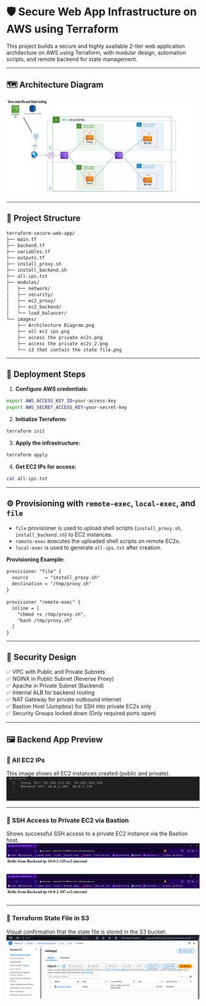 # 🛡️ Secure Web App Infrastructure on AWS using Terraform

This project builds a secure and highly available 2-tier web application architecture on AWS using Terraform, with modular design, automation scripts, and remote backend for state management.

---

## 🗺️ Architecture Diagram

![Architecture](images/Architecture%20Diagram.png)

---

## 📁 Project Structure

```
terraform-secure-web-app/
├── main.tf
├── backend.tf
├── variables.tf
├── outputs.tf
├── install_proxy.sh
├── install_backend.sh
├── all-ips.txt
├── modules/
│   ├── network/
│   ├── security/
│   ├── ec2_proxy/
│   ├── ec2_backend/
│   └── load_balancer/
└── images/
    ├── Architecture Diagram.png
    ├── all ec2 ips.png
    ├── access the private ec2s.png
    ├── access the private ec2s_2.png
    └── s3 that contain the state file.png
```

---

## 🚀 Deployment Steps

1. **Configure AWS credentials:**

```bash
export AWS_ACCESS_KEY_ID=your-access-key
export AWS_SECRET_ACCESS_KEY=your-secret-key
```

2. **Initialize Terraform:**

```bash
terraform init
```

3. **Apply the infrastructure:**

```bash
terraform apply
```

4. **Get EC2 IPs for access:**

```bash
cat all-ips.txt
```

---

## ⚙️ Provisioning with `remote-exec`, `local-exec`, and `file`

- `file` provisioner is used to upload shell scripts (`install_proxy.sh`, `install_backend.sh`) to EC2 instances.
- `remote-exec` executes the uploaded shell scripts on remote EC2s.
- `local-exec` is used to generate `all-ips.txt` after creation.

**Provisioning Example:**

```hcl
provisioner "file" {
  source      = "install_proxy.sh"
  destination = "/tmp/proxy.sh"
}

provisioner "remote-exec" {
  inline = [
    "chmod +x /tmp/proxy.sh",
    "bash /tmp/proxy.sh"
  ]
}
```

---

## 🔐 Security Design

✅ VPC with Public and Private Subnets  
✅ NGINX in Public Subnet (Reverse Proxy)  
✅ Apache in Private Subnet (Backend)  
✅ Internal ALB for backend routing  
✅ NAT Gateway for private outbound internet  
✅ Bastion Host (Jumpbox) for SSH into private EC2s only  
✅ Security Groups locked down (Only required ports open)  

---

## 🖼️ Backend App Preview

### 🔹 All EC2 IPs  
This image shows all EC2 instances created (public and private).  
![All EC2 IPs](images/all%20ec2%20ips.png)

---

### 🔹 SSH Access to Private EC2 via Bastion  
Shows successful SSH access to a private EC2 instance via the Bastion host.  
![SSH via Bastion 1](images/access%20the%20private%20ec2s.png)  
![SSH via Bastion 2](images/access%20the%20private%20ec2s_2.png)

---

### 🔹 Terraform State File in S3  
Visual confirmation that the state file is stored in the S3 bucket.  
![S3 State File](images/s3%20that%20contain%20the%20state%20file.png)
